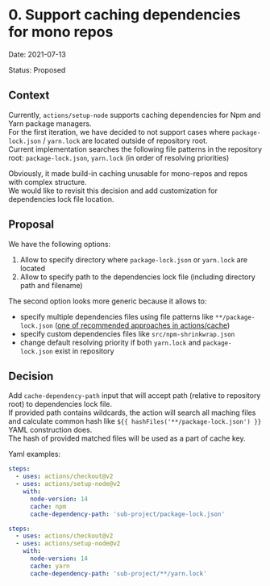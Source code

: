 # 0. Support caching dependencies for mono repos

Date: 2021-07-13

Status: Proposed

## Context

Currently, `actions/setup-node` supports caching dependencies for Npm and Yarn package managers.  
For the first iteration, we have decided to not support cases where `package-lock.json` / `yarn.lock` are located outside of repository root.  
Current implementation searches the following file patterns in the repository root: `package-lock.json`, `yarn.lock` (in order of resolving priorities)

Obviously, it made build-in caching unusable for mono-repos and repos with complex structure.  
We would like to revisit this decision and add customization for dependencies lock file location.

## Proposal

We have the following options:

1. Allow to specify directory where `package-lock.json` or `yarn.lock` are located
2. Allow to specify path to the dependencies lock file (including directory path and filename)

The second option looks more generic because it allows to:

- specify multiple dependencies files using file patterns like `**/package-lock.json` ([one of recommended approaches in actions/cache](https://github.com/actions/cache/blob/main/examples.md#macos-and-ubuntu))
- specify custom dependencies files like `src/npm-shrinkwrap.json`
- change default resolving priority if both `yarn.lock` and `package-lock.json` exist in repository

## Decision

Add `cache-dependency-path` input that will accept path (relative to repository root) to dependencies lock file.  
If provided path contains wildcards, the action will search all maching files and calculate common hash like `${{ hashFiles('**/package-lock.json') }}` YAML construction does.  
The hash of provided matched files will be used as a part of cache key.

Yaml examples:

```yml
steps:
  - uses: actions/checkout@v2
  - uses: actions/setup-node@v2
    with:
      node-version: 14
      cache: npm
      cache-dependency-path: 'sub-project/package-lock.json'
```

```yml
steps:
  - uses: actions/checkout@v2
  - uses: actions/setup-node@v2
    with:
      node-version: 14
      cache: yarn
      cache-dependency-path: 'sub-project/**/yarn.lock'
```
